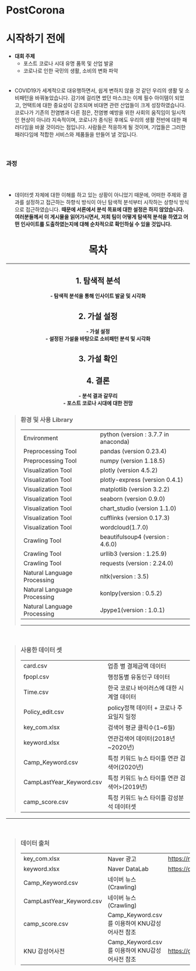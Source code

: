 # PostCorona
# 시작하기 전에

- <b>대회 주제</b>
    - 포스트 코로나 시대 유명 품목 및 산업 발굴
    - 코로나로 인한 국민의 생활, 소비의 변화 파악     
<br><br>
- COVID19가 세계적으로 대유행하면서, 쉽게 변하지 않을 것 같던 우리의 생활 및 소비패턴을 바꿔놓았습니다. 감기에 걸리면 썼던 마스크는 이제 필수 아이템이 되었고, 언택트에 대한 중요성이 강조되며 비대면 관련 산업들이 크게 성장하였습니다. 코로나가 기존의 전염병과 다른 점은, 전염병 예방을 위한 사회의 움직임이 일시적인 현상이 아니라 지속적이며, 코로나가 종식된 후에도 우리의 생활 전반에 대한 패러다임을 바꿀 것이라는 점입니다. 사람들은 적응하게 될 것이며, 기업들은 그러한 패러다임에 적합한 서비스와 제품들을 만들어 낼 것입니다.     
<br><br>

### 과정    
<br><br>
- 데이터셋 자체에 대한 이해를 하고 있는 상황이 아니었기 때문에, 어떠한 주제와 결과를 설정하고 접근하는 하향식 방식이 아닌 탐색적 분석부터 시작하는 상향식 방식으로 접근하였습니다. <b> 때문에 서론에서 분석 목표에 대한 설정은 하지 않았습니다. 여러분들께서 이 게시물을 읽어가시면서, 저희 팀이 <b>어떻게 탐색적 분석을 하였고 어떤 인사이트를 도출하였는지에 대해 순차적으로 확인하실 수 있을 것입니다.</b>


# <center>목차</center>

----
## <center>1. 탐색적 분석</center>

<center> - 탐색적 분석을 통해 인사이트 발굴 및 시각화</center>

## <center> 2. 가설 설정 </center>

<center> - 가설 설정 </center>
<center> - 설정된 가설을 바탕으로 소비패턴 분석 및 시각화 </center>

## <center> 3. 가설 확인 </center>


## <center> 4. 결론 </center>

<center> - 분석 결과 갈무리 </center>
<center> - 포스트 코로나 시대에 대한 전망 </center>

>### 환경 및 사용 Library
>|||
>|------|:---|
>|Environment|python (version : 3.7.7 in anaconda)|
>|Preprocessing Tool|pandas (version 0.23.4)|
>|Preprocessing Tool|numpy (version 1.18.5)|
>|Visualization Tool|plotly (version 4.5.2)|
>|Visualization Tool|plotly-express (version 0.4.1)|
>|Visualization Tool|matplotlib (version 3.2.2)|
>|Visualization Tool|seaborn (version 0.9.0)|
>|Visualization Tool|chart_studio (version 1.1.0)|
>|Visualization Tool|cufflinks (version 0.17.3)|
>|Visualization Tool|wordcloud(1.7.0)|
>|Crawling Tool|beautifulsoup4 (version : 4.6.0)|
>|Crawling Tool|urllib3 (version : 1.25.9)|
>|Crawling Tool|requests (version : 2.24.0)|
>|Natural Language Processing|nltk(version : 3.5)|
>|Natural Language Processing|konlpy(version : 0.5.2)|
>|Natural Language Processing|Jpype1(version : 1.0.1)|
>---
<br>

>### 사용한 데이터 셋
>
>|||
>|------|:---|
>|card.csv|업종 별 결제금액 데이터|
>|fpopl.csv|행정동별 유동인구 데이터|
>|Time.csv|한국 코로나 바이러스에 대한 시계열 데이터|
>|Policy_edit.csv|policy정책 데이터 + 코로나 주요일지 일정|
>|key_com.xlsx| 검색어 평균 클릭수(1~6월) |
>|keyword.xlsx| 연관검색어 데이터(2018년~2020년) |
>|Camp_Keyword.csv| 특정 키워드 뉴스 타이틀 연관 검색어(2020년) |
>|CampLastYear_Keyword.csv|특정 키워드 뉴스 타이틀 연관 검색어>(2019년) |
>|camp_score.csv|특정 키워드 뉴스 타이틀 감성분석 데이터셋 |

---
<br>

>### 데이터 출처
>||||
>|------|:---|:---|
>|key_com.xlsx| Naver 광고 | https://manage.searchad.naver.com/ |
>|keyword.xlsx| Naver DataLab | https://datalab.naver.com/ |
>|Camp_Keyword.csv| 네이버 뉴스(Crawling) | |
>|CampLastYear_Keyword.csv| 네이버 뉴스(Crawling) | | 
>|camp_score.csv| Camp_Keyword.csv를 이용하여 KNU감성어사전 참조 | |
>|KNU 감성어사전| Camp_Keyword.csv를 이용하여 KNU감성어사전 참조 | https://github.com/park1200656/KnuSentiLex |


